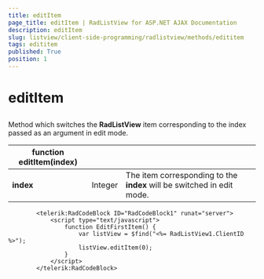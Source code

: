 ```yaml
---
title: editItem
page_title: editItem | RadListView for ASP.NET AJAX Documentation
description: editItem
slug: listview/client-side-programming/radlistview/methods/edititem
tags: edititem
published: True
position: 1
---
```


# editItem



## 

Method which switches the **RadListView** item corresponding to the index passed as an argument in edit mode.


|  **function editItem(index)**  |  |  |
| ------ | ------ | ------ |
| **index** |Integer|The item corresponding to the **index** will be switched in edit mode.|

````ASPNET
	    <telerik:RadCodeBlock ID="RadCodeBlock1" runat="server">
	        <script type="text/javascript">
	            function EditFirstItem() {
	                var listView = $find("<%= RadListView1.ClientID %>");
	                listView.editItem(0);
	            } 
	        </script>
	    </telerik:RadCodeBlock>
````


